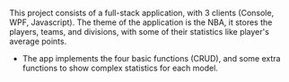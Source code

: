 This project consists of a full-stack application, with 3 clients (Console, WPF, Javascript). The theme of the application is the NBA, it stores the players, teams, and divisions, with some of their statistics like player's average points.
- The app implements the four basic functions (CRUD), and some extra functions to show complex statistics for each model.

